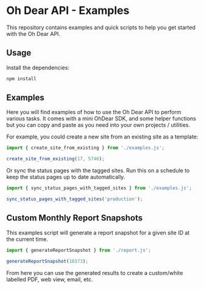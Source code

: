 # Oh Dear API - Examples

This repository contains examples and quick scripts to help you get started with the Oh Dear API.

## Usage

Install the dependencies:
```bash
npm install
```

## Examples

Here you will find examples of how to use the Oh Dear API to perform various tasks. It comes with a mini OhDear SDK, and some helper functions but you can copy and paste as you need into your own projects / utilities.

For example, you could create a new site from an existing site as a template:
```js
import { create_site_from_existing } from './examples.js';

create_site_from_existing(17, 5746);
```

Or sync the status pages with the tagged sites. Run this on a schedule to keep the status pages up to date automatically.
```js
import { sync_status_pages_with_tagged_sites } from './examples.js';

sync_status_pages_with_tagged_sites('production');
```

## Custom Monthly Report Snapshots

This examples script will generate a report snapshot for a given site ID at the current time.

```js
import { generateReportSnapshot } from './report.js';

generateReportSnapshot(18373);
```

From here you can use the generated results to create a custom/white labelled PDF, web view, email, etc.